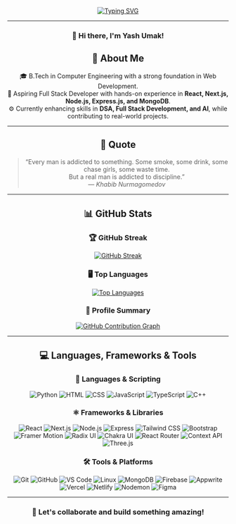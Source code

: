 <div align="center">

[![Typing SVG](https://readme-typing-svg.demolab.com/?lines=Hi,+I'm+Yash!;Welcome+to+my+GitHub+Profile!;I+am+a+BTECH+student.;Passionate+about+Full+Stack+Development.&font=Fira+Code&size=30&color=FF5733&width=900&speed=30&center=true)](https://git.io/typing-svg)

---

### 👋 Hi there, I'm **Yash Umak!**


## 🚀 About Me

🎓 B.Tech in Computer Engineering with a strong foundation in Web Development.  
🤖 Aspiring Full Stack Developer with hands-on experience in **React, Next.js, Node.js, Express.js, and MongoDB**.  
⚙️ Currently enhancing skills in **DSA, Full Stack Development, and AI**, while contributing to real-world projects.

---

## 🎯 Quote

> “Every man is addicted to something. Some smoke, some drink, some chase girls, some waste time.  
> But a real man is addicted to discipline.”  
> — *Khabib Nurmagomedov*

---

## 📊 GitHub Stats

### 🏆 GitHub Streak  
[![GitHub Streak](https://github-readme-streak-stats.herokuapp.com/?user=yashumak&theme=radical&hide_border=true)](https://github.com/yashumak)

### 🖥 Top Languages  
[![Top Languages](https://github-readme-stats.vercel.app/api/top-langs/?username=yashumak&layout=compact&theme=radical)](https://github.com/yashumak)

### 📌 Profile Summary  
[![GitHub Contribution Graph](https://github-profile-summary-cards.vercel.app/api/cards/profile-details?username=yashumak&theme=radical)](https://github.com/yashumak)

---

## 💻 Languages, Frameworks & Tools

### 📝 Languages & Scripting  
![Python](https://img.shields.io/badge/Python-3776AB?style=flat-square&logo=python&logoColor=white)
![HTML](https://img.shields.io/badge/HTML-E34F26?style=flat-square&logo=html5&logoColor=white)
![CSS](https://img.shields.io/badge/CSS-1572B6?style=flat-square&logo=css3&logoColor=white)
![JavaScript](https://img.shields.io/badge/JavaScript-F7DF1E?style=flat-square&logo=javascript&logoColor=black)
![TypeScript](https://img.shields.io/badge/TypeScript-3178C6?style=flat-square&logo=typescript&logoColor=white)
![C++](https://img.shields.io/badge/C++-00599C?style=flat-square&logo=cplusplus&logoColor=white)

### ⚛️ Frameworks & Libraries  
![React](https://img.shields.io/badge/React-61DAFB?style=flat-square&logo=react&logoColor=black)
![Next.js](https://img.shields.io/badge/Next.js-000000?style=flat-square&logo=next.js&logoColor=white)
![Node.js](https://img.shields.io/badge/Node.js-339933?style=flat-square&logo=node.js&logoColor=white)
![Express](https://img.shields.io/badge/Express.js-404D59?style=flat-square&logo=express&logoColor=white)
![Tailwind CSS](https://img.shields.io/badge/Tailwind_CSS-06B6D4?style=flat-square&logo=tailwind-css&logoColor=white)
![Bootstrap](https://img.shields.io/badge/Bootstrap-7952B3?style=flat-square&logo=bootstrap&logoColor=white)
![Framer Motion](https://img.shields.io/badge/Framer_Motion-0055FF?style=flat-square&logo=framer&logoColor=white)
![Radix UI](https://img.shields.io/badge/Radix_UI-000000?style=flat-square&logo=radix-ui&logoColor=white)
![Chakra UI](https://img.shields.io/badge/Chakra_UI-319795?style=flat-square&logo=chakra-ui&logoColor=white)
![React Router](https://img.shields.io/badge/React_Router-CA4245?style=flat-square&logo=react-router&logoColor=white)
![Context API](https://img.shields.io/badge/Context_API-61DAFB?style=flat-square&logo=react&logoColor=black)
![Three.js](https://img.shields.io/badge/Three.js-000000?style=flat-square&logo=three.js&logoColor=white)

### 🛠 Tools & Platforms  
![Git](https://img.shields.io/badge/Git-F05032?style=flat-square&logo=git&logoColor=white)
![GitHub](https://img.shields.io/badge/GitHub-181717?style=flat-square&logo=github&logoColor=white)
![VS Code](https://img.shields.io/badge/VS%20Code-007ACC?style=flat-square&logo=visual-studio-code&logoColor=white)
![Linux](https://img.shields.io/badge/Linux-FCC624?style=flat-square&logo=linux&logoColor=black)
![MongoDB](https://img.shields.io/badge/MongoDB-47A248?style=flat-square&logo=mongodb&logoColor=white)
![Firebase](https://img.shields.io/badge/Firebase-FFCA28?style=flat-square&logo=firebase&logoColor=black)
![Appwrite](https://img.shields.io/badge/Appwrite-FF2424?style=flat-square&logo=appwrite&logoColor=white)
![Vercel](https://img.shields.io/badge/Vercel-000000?style=flat-square&logo=vercel&logoColor=white)
![Netlify](https://img.shields.io/badge/Netlify-00C7B7?style=flat-square&logo=netlify&logoColor=white)
![Nodemon](https://img.shields.io/badge/Nodemon-76D04B?style=flat-square&logo=nodemon&logoColor=white)
![Figma](https://img.shields.io/badge/Figma-F24E1E?style=flat-square&logo=figma&logoColor=white)

---

### 🚀 Let's collaborate and build something amazing!

</div>
